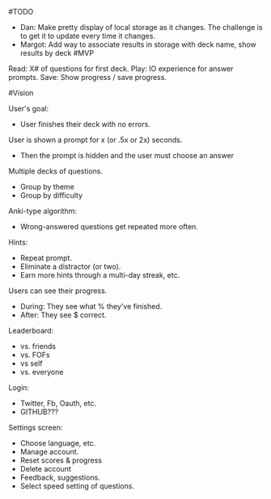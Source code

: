 #TODO
- Dan: Make pretty display of local storage as it changes. The challenge is to get it to update every time it changes.
- Margot: Add way to associate results in storage with deck name, show results by deck 
#MVP

Read: X# of questions for first deck.
Play: IO experience for answer prompts.
Save: Show progress / save progress.

#Vision

User's goal:
* User finishes their deck with no errors.

User is shown a prompt for x (or .5x or 2x) seconds.
* Then the prompt is hidden and the user must choose an answer

Multiple decks of questions.
* Group by theme
* Group by difficulty

Anki-type algorithm:
* Wrong-answered questions get repeated more often.

Hints:
* Repeat prompt.
* Eliminate a distractor (or two).
* Earn more hints through a multi-day streak, etc.

Users can see their progress.
* During: They see what % they've finished.
* After: They see $ correct.

Leaderboard:
* vs. friends
* vs. FOFs
* vs self
* vs. everyone

Login:
* Twitter, Fb, Oauth, etc.
* GITHUB???

Settings screen:
* Choose language, etc.
* Manage account.
* Reset scores & progress
* Delete account
* Feedback, suggestions.
* Select speed setting of questions.
